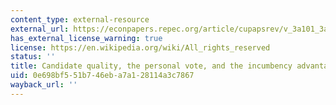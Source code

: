 ```yaml
---
content_type: external-resource
external_url: https://econpapers.repec.org/article/cupapsrev/v_3a101_3ay_3a2007_3ai_3a02_3ap_3a289-301_5f07.htm
has_external_license_warning: true
license: https://en.wikipedia.org/wiki/All_rights_reserved
status: ''
title: Candidate quality, the personal vote, and the incumbency advantage in Congress
uid: 0e698bf5-51b7-46eb-a7a1-28114a3c7867
wayback_url: ''
---
```

